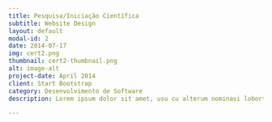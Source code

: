 ```yaml
---
title: Pesquisa/Iniciação Científica
subtitle: Website Design
layout: default
modal-id: 2
date: 2014-07-17
img: cert2.png
thumbnail: cert2-thumbnail.png
alt: image-alt
project-date: April 2014
client: Start Bootstrap
category: Desenvolvimento de Software
description: Lorem ipsum dolor sit amet, usu cu alterum nominavi lobortis. At duo novum diceret. Tantas apeirian vix et, usu sanctus postulant inciderint ut, populo diceret necessitatibus in vim. Cu eum dicam feugiat noluisse.

---
```

